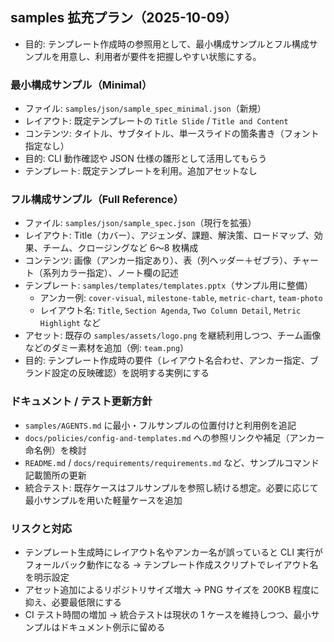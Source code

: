 ## samples 拡充プラン（2025-10-09）

- 目的: テンプレート作成時の参照用として、最小構成サンプルとフル構成サンプルを用意し、利用者が要件を把握しやすい状態にする。

### 最小構成サンプル（Minimal）
- ファイル: `samples/json/sample_spec_minimal.json`（新規）
- レイアウト: 既定テンプレートの `Title Slide` / `Title and Content`
- コンテンツ: タイトル、サブタイトル、単一スライドの箇条書き（フォント指定なし）
- 目的: CLI 動作確認や JSON 仕様の雛形として活用してもらう
- テンプレート: 既定テンプレートを利用。追加アセットなし

### フル構成サンプル（Full Reference）
- ファイル: `samples/json/sample_spec.json`（現行を拡張）
- レイアウト: Title（カバー）、アジェンダ、課題、解決策、ロードマップ、効果、チーム、クロージングなど 6〜8 枚構成
- コンテンツ: 画像（アンカー指定あり）、表（列ヘッダー＋ゼブラ）、チャート（系列カラー指定）、ノート欄の記述
- テンプレート: `samples/templates/templates.pptx`（サンプル用に整備）
  - アンカー例: `cover-visual`, `milestone-table`, `metric-chart`, `team-photo`
  - レイアウト名: `Title`, `Section Agenda`, `Two Column Detail`, `Metric Highlight` など
- アセット: 既存の `samples/assets/logo.png` を継続利用しつつ、チーム画像などのダミー素材を追加（例: `team.png`）
- 目的: テンプレート作成時の要件（レイアウト名合わせ、アンカー指定、ブランド設定の反映確認）を説明する実例にする

### ドキュメント / テスト更新方針
- `samples/AGENTS.md` に最小・フルサンプルの位置付けと利用例を追記
- `docs/policies/config-and-templates.md` への参照リンクや補足（アンカー命名例）を検討
- `README.md` / `docs/requirements/requirements.md` など、サンプルコマンド記載箇所の更新
- 統合テスト: 既存ケースはフルサンプルを参照し続ける想定。必要に応じて最小サンプルを用いた軽量ケースを追加

### リスクと対応
- テンプレート生成時にレイアウト名やアンカー名が誤っていると CLI 実行がフォールバック動作になる -> テンプレート作成スクリプトでレイアウト名を明示設定
- アセット追加によるリポジトリサイズ増大 -> PNG サイズを 200KB 程度に抑え、必要最低限にする
- CI テスト時間の増加 -> 統合テストは現状の 1 ケースを維持しつつ、最小サンプルはドキュメント例示に留める
